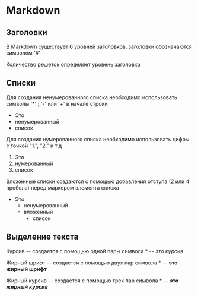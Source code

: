 # Markdown

## Заголовки

В Markdown существует 6 уровней заголовков, заголовки обозначаются символом '#'

Количество решеток определяет уровень заголовка

## Списки 

Для создания ненумерованного списка необходимо использовать символы '*' ; '-' или '+' в начале строки

* Это
* ненумерованный
* список

Для создания нумерованного списка необходимо использовать цифры с точкой "1.", "2." и т.д

1. Это
2. нумерованный
3. список

Вложенные списки создаются с помощью добавления отступа (2 или 4 пробела) перед маркером элемента списка

* Это
  * ненумерованный
  * вложенный
    * список

## Выделение текста

Курсив -- создается с помощью одной пары символа * -- *это курсив*

Жирный шрифт -- создается с помощью двух пар символа * -- **это жирный шрифт**

Жирный курсив -- создается с помощью трех пар символа * -- ***это жирный курсив***